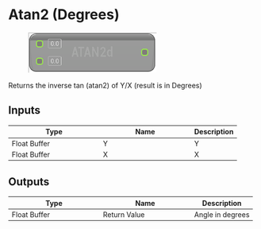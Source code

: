 # Atan2 (Degrees)

<div align="left" data-full-width="false">

<figure><img src="Atan2_(Degrees).png" alt=""><figcaption></figcaption></figure>

</div>

Returns the inverse tan (atan2) of Y/X (result is in Degrees)

## Inputs

<table>
<thead><tr><th width="170">Type</th><th width="170">Name</th><th>Description</th></tr></thead>
<tbody>
<tr><td>Float Buffer</td><td>Y</td><td>Y</td></tr>
<tr><td>Float Buffer</td><td>X</td><td>X</td></tr>
</tbody>
</table>

## Outputs

<table>
<thead><tr><th width="170">Type</th><th width="170">Name</th><th>Description</th></tr></thead>
<tbody>
<tr><td>Float Buffer</td><td>Return Value</td><td>Angle in degrees</td></tr>
</tbody>
</table>
